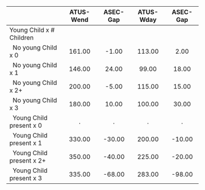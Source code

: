 
|                      |    ATUS-Wend |     ASEC-Gap |    ATUS-Wday |     ASEC-Gap |
| -------------------- | :----------: | :----------: | :----------: | :----------: |
| Young Child x # Children |              |              |              |              |
| &nbsp;&nbsp;No young Child x 0 |       161.00 |        -1.00 |       113.00 |         2.00 |
| &nbsp;&nbsp;No young Child x 1 |       146.00 |        24.00 |        99.00 |        18.00 |
| &nbsp;&nbsp;No young Child x 2+ |       200.00 |        -5.00 |       115.00 |        15.00 |
| &nbsp;&nbsp;No young Child x 3 |       180.00 |        10.00 |       100.00 |        30.00 |
| &nbsp;&nbsp;Young Child present x 0 |            . |            . |            . |            . |
| &nbsp;&nbsp;Young Child present x 1 |       330.00 |       -30.00 |       200.00 |       -10.00 |
| &nbsp;&nbsp;Young Child present x 2+ |       350.00 |       -40.00 |       225.00 |       -20.00 |
| &nbsp;&nbsp;Young Child present x 3 |       335.00 |       -68.00 |       283.00 |       -98.00 |


